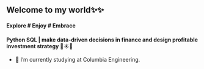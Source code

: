 ## Welcome to my world✨✨
#### Explore # Enjoy # Embrace
#### Python SQL | make data-driven decisions in finance and design profitable investment strategy 🌊☀️🌊

- 🌱 I’m currently studying at Columbia Engineering.
